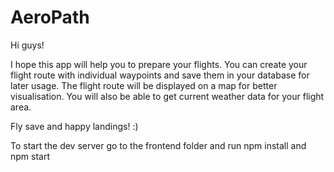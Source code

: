 # AeroPath

Hi guys!

I hope this app will help you to prepare your flights.
You can create your flight route with individual waypoints and save them in your database for later usage.
The flight route will be displayed on a map for better visualisation.
You will also be able to get current weather data for your flight area.

Fly save and happy landings! :)

To start the dev server go to the frontend folder and run npm install and npm start
